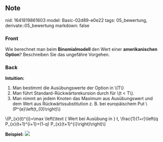 ## Note
nid: 1641819861603
model: Basic-02d89-e0e22
tags: 05_bewertung, derivate::05_bewertung
markdown: false

### Front
Wie berechnet man beim <b>Binomialmodell </b>den Wert einer <b>amerikanischen Option</b>? Beschreiben Sie das ungefähre Vorgehen.

### Back
<b>Intuition:</b>
<ol><li>Man bestimmt die Ausübungswerte der Option in \(T\)</li><li>Man führt Standard-Rückwärtsrekursion durch für \(t < T\).</li><li>Man nimmt an jedem Knoten das Maximum aus Ausübungswert und dem Wert aus Rückwärtssubstitution z. B. bei europäischem Put \(P^{e}\left(t_{0}\right)\)</li></ol>\(P_{x}(t)^{i}=\max \left(\text { Wert bei Ausübung in } t, \frac{1}{1+r}\left(q P_{x}(t+1)^{i+1}+(1-q) P_{x}(t+1)^{i}\right)\right)\)

<b>Beispiel:</b>
<img src="paste-8f191e9ed70f22362c829a734a278a1920700ad3.jpg">
